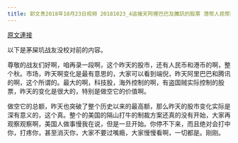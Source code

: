 ```yaml
---
title: 郭文贵2018年10月23日视频 20181023_4這幾天阿裡巴巴及騰訊的股票 港幣人民幣匯率 期指的變化怎麼回事
---
```


[原文連接](https://gnews.org/ThreadView/53478335)

以下是茅屎坑战友没校对前的内容。

  尊敬的战友们好啊，咱再录一段啊，这个昨天的股市，还有人民币和港币的啊，整个秋。市场，昨天啊变化是最有意思的，大家可以看到端倪，昨天阿里巴巴和腾讯的啊，这个所谓的。最大的啊，科技股，海外控制的啊，有盗国贼实际控制的股票，昨天的变化是很大的，特别是做空它的价值啊。

  做空它的总额，昨天也突破了整个历史以来的最高额，那么昨天的股市变化实际是深有意义的，这个真。整个的美国的隔山打牛的制裁方案还真的没有开始，大家再观察观察啊，美国人做事慢我在说，但是一旦开始。你停不下来，而且绝对会打中你，打疼你，甚至消灭你，大家不要过嘴瘾，大家慢慢看啊，一切都是。刚刚。
